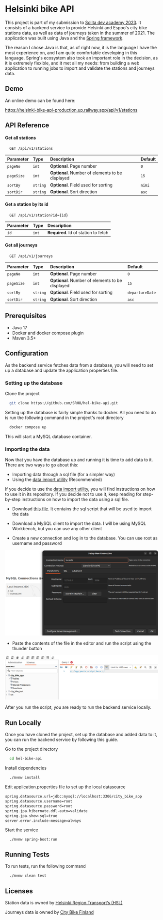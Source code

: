 
# Helsinki bike API

This project is part of my submission to [Solita dev academy 2023](https://github.com/solita/dev-academy-2023-exercise). It consists of a backend service to provide Helsinki and Espoo's city bike stations data, as well as data of journeys taken in the summer of 2021.
The application was built using Java and the [Spring framework](https://spring.io/).

The reason I chose Java is that, as of right now, it is the language I have the most experience on, and I am quite comfortable developing in this language. Spring's ecosystem also took an important role in the decision, as it is extremely flexible, and it met all my needs: from building a web application to running jobs to import and validate the stations and journeys data.  

## Demo

An online demo can be found here:

https://helsinki-bike-api-production.up.railway.app/api/v1/stations

## API Reference

#### Get all stations

```http
  GET /api/v1/stations
```

| Parameter | Type     | Description                | Default |
| :-------- |:---------| :------------------------- | :-------|
| `pageNo` | `int`    | **Optional**. Page number | `0`|
| `pageSize` | `int`    | **Optional**. Number of elements to be displayed | `15`|
| `sortBy` | `string` | **Optional**. Field used for sorting | `nimi`|
| `sortDir` | `string` | **Optional**. Sort direction | `asc`|

#### Get a station by its id

```http
  GET /api/v1/station?id={id}
```

| Parameter | Type  | Description                       |
| :-------- |:------| :-------------------------------- |
| `id`      | `int` | **Required**. Id of station to fetch |

#### Get all journeys

```http
  GET /api/v1/journeys
```

| Parameter | Type     | Description                | Default |
| :-------- |:---------| :------------------------- | :-------|
| `pageNo` | `int`    | **Optional**. Page number | `0`|
| `pageSize` | `int`    | **Optional**. Number of elements to be displayed | `15`|
| `sortBy` | `string` | **Optional**. Field used for sorting | `departureDate`|
| `sortDir` | `string` | **Optional**. Sort direction | `asc`|


## Prerequisites
- Java 17
- Docker and docker compose plugin
- Maven 3.5+
## Configuration
As the backend service fetches data from a database, you will need to set up a database and update the application properties file.

### Setting up the database

Clone the project

```bash
  git clone https://github.com/SRH8/hel-bike-api.git
```

Setting up the database is fairly simple thanks to docker. All you need to do is run the following command in the project's root directory

```bash
  docker compose up
```
This will start a MySQL database container.

### Importing the data
Now that you have the database up and running it is time to add data to it. There are two ways to go about this:
- Importing data through a sql file (for a simpler way)
- Using the [data import utility](https://github.com/SRH8/hel-bike-data-import) (Recommended)

If you decide to use the [data import utility](https://github.com/SRH8/hel-bike-data-import), you will find instructions on how to use it in its repository.
If you decide not to use it, keep reading for step-by-step instructions on how to import the data using a sql file.

- Download [this file](https://drive.google.com/file/d/1pmMXprGnx53urOSJT-y1jIdg1OpFT4Bk/view?usp=drive_link). It contains the sql script that will be used to import the data
- Download a MySQL client to import the data. I will be using MySQL Workbench, but you can use any other client

- Create a new connection and log in to the database. You can use root as username and password
<p align="center">
  <img src="./media/add_connection.png" alt="workbench create connection"/>
  </p>

- Paste the contents of the file in the editor and run the script using the thunder button
<p align="center">
  <img src="./media/workbench_run_script.png" alt="workbench run script"/>
  </p>
  
After you run the script, you are ready to run the backend service locally. 
## Run Locally
Once you have cloned the project, set up the database and added data to it, you can run the backend service by following this guide.

Go to the project directory

```bash
  cd hel-bike-api
```

Install dependencies

```bash
  ./mvnw install
```

Edit application.properties file to set up the local datasource
```
spring.datasource.url=jdbc:mysql://localhost:3306/city_bike_app
spring.datasource.username=root
spring.datasource.password=root
spring.jpa.hibernate.ddl-auto=validate
spring.jpa.show-sql=true
server.error.include-message=always
```

Start the service

```bash
  ./mvnw spring-boot:run
```


## Running Tests

To run tests, run the following command

```bash
  ./mvnw clean test
```


## Licenses
Station data is owned by [Helsinki Region Transport’s (HSL)](https://www.avoindata.fi/data/en_GB/dataset/hsl-n-kaupunkipyoraasemat/resource/a23eef3a-cc40-4608-8aa2-c730d17e8902?inner_span=True)

Journeys data is owned by [City Bike Finland](https://www.citybikefinland.fi/)
